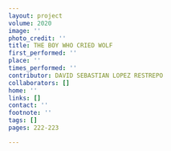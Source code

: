 ```yaml
---
layout: project
volume: 2020
image: ''
photo_credit: ''
title: THE BOY WHO CRIED WOLF
first_performed: ''
place: ''
times_performed: ''
contributor: DAVID SEBASTIAN LOPEZ RESTREPO
collaborators: []
home: ''
links: []
contact: ''
footnote: ''
tags: []
pages: 222-223

---
```




